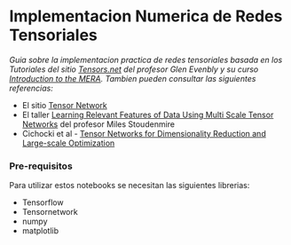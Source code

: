 # Implementacion Numerica de Redes Tensoriales

_Guia sobre la implementacion practica de redes tensoriales basada en los Tutoriales del sitio [Tensors.net](https://www.tensors.net/) del profesor Glen Evenbly y su curso [Introduction to the MERA](https://www.youtube.com/watch?v=r1KVkz19riE). Tambien pueden consultar las siguientes referencias:_

-  El sitio [Tensor Network](https://tensornetwork.org/)
-  El taller [Learning Relevant Features of Data Using Multi Scale Tensor Networks](http://scgp.stonybrook.edu/video_portal/video.php?id=3490) del profesor Miles Stoudenmire
-  Cichocki et al - [Tensor Networks for Dimensionality Reduction and Large-scale Optimization](https://www.nowpublishers.com/article/Details/MAL-059)

### Pre-requisitos

Para utilizar estos notebooks se necesitan las siguientes librerias:

-  Tensorflow
-  Tensornetwork
-  numpy
-  matplotlib
